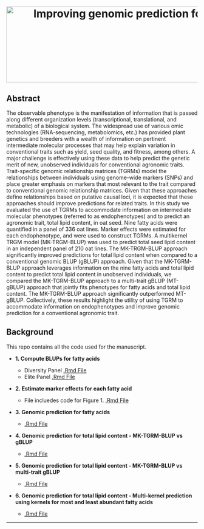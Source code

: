 <h1 align="center">
  <img alt=" Improving genomic prediction for seed quality traits in oat (Avena sativa L.) using trait-specific relationship matrices" width = "1711.846" height = "200" src = Title.svg>
</h1>


## Abstract
The observable phenotype is the manifestation of information that is passed along different organization levels (transcriptional, translational, and metabolic) of a biological system. The widespread use of various omic technologies (RNA-sequencing, metabolomics, etc.) has provided plant genetics and breeders with a wealth of information on pertinent intermediate molecular processes that may help explain variation in conventional traits such as yield, seed quality, and fitness, among others. A major challenge is effectively using these data to help predict the genetic merit of new, unobserved individuals for conventional agronomic traits. Trait-specific genomic relationship matrices (TGRMs) model the relationships between individuals using genome-wide markers (SNPs) and place greater emphasis on markers that most relevant to the trait compared to conventional genomic relationship matrices. Given that these approaches define relationships based on putative causal loci, it is expected that these approaches should improve predictions for related traits. In this study we evaluated the use of TGRMs to accommodate information on intermediate molecular phenotypes (referred to as endophenotypes) and to predict an agronomic trait, total lipid content, in oat seed. Nine fatty acids were quantified in a panel of 336 oat lines. Marker effects were estimated for each endophenotype, and were used to construct TGRMs. A multikernel TRGM model (MK-TRGM-BLUP) was used to predict total seed lipid content in an independent panel of 210 oat lines. The MK-TRGM-BLUP approach significantly improved predictions for total lipid content when compared to a conventional genomic BLUP (gBLUP) approach. Given that the MK-TGRM-BLUP approach leverages information on the nine fatty acids and total lipid content to predict total lipid content in unobserved individuals, we compared the MK-TGRM-BLUP approach to a multi-trait gBLUP (MT-gBLUP)
approach that jointly fits phenotypes for fatty acids and total lipid content. The MK-TGRM-BLUP approach significantly outperformed MT-gBLUP. Collectively, these results highlight the utility of using TGRM to accommodate information on endophenotypes and improve genomic prediction for a conventional agronomic trait.

## Background
This repo contains all the code used for the manuscript.

* **1. Compute BLUPs for fatty acids**
   - Diversity Panel [.Rmd File](https://github.com/malachycampbell/TGRM_frontiers/blob/master/markdownFiles/targBLUPs_DP.Rmd)
   - Elite Panel [.Rmd File](https://github.com/malachycampbell/TGRM_frontiers/blob/master/markdownFiles/targBLUPs_Elite.Rmd)

* **2. Estimate marker effects for each fatty acid**
   - File incluedes code for Figure 1. [.Rmd File](https://github.com/malachycampbell/TGRM_frontiers/blob/master/markdownFiles/estimateMarkerEffects.Rmd)

* **3. Genomic prediction for fatty acids**
   - [.Rmd File](https://github.com/malachycampbell/TGRM_frontiers/blob/master/markdownFiles/FAprediction.Rmd)
   
* **4. Genomic prediction for total lipid content - MK-TGRM-BLUP vs gBLUP**
   - [.Rmd File](https://github.com/malachycampbell/TGRM_frontiers/blob/master/markdownFiles/NIRS_TGRMvgBLUP.Rmd)
   
* **5. Genomic prediction for total lipid content - MK-TGRM-BLUP vs multi-trait gBLUP**
   - [.Rmd File](https://github.com/malachycampbell/TGRM_frontiers/blob/master/markdownFiles/MKvMT.Rmd)
   
* **6. Genomic prediction for total lipid content - Multi-kernel prediction using kernels for most and least abundant fatty acids**
   - [.Rmd File](https://github.com/malachycampbell/TGRM_frontiers/blob/master/markdownFiles/MostLeast.Rmd)
   
---


